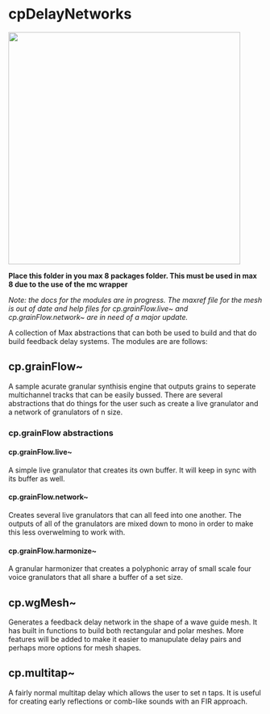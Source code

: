 # cpDelayNetworks
<p align="left">
  <img width="460" height="460" src="https://github.com/composingcap/cpDelayNetworks/blob/master/icon.png">
</p>

<b>Place this folder in you max 8 packages folder.  This must be used in max 8 due to the use of the mc wrapper</b>

<i>Note: the docs for the modules are in progress. The maxref file for the mesh is out of date and help files for cp.grainFlow.live~ and cp.grainFlow.network~ are in need of a major update. </i>

A collection of Max abstractions that can both be used to build and that do build feedback delay systems. The modules are are follows:

## cp.grainFlow~
A sample acurate granular synthisis engine that outputs grains to seperate multichannel tracks that can be easily bussed.  There are several abstractions that do things for the user such as create a live granulator and a network of granulators of n size.
### cp.grainFlow abstractions
#### cp.grainFlow.live~ 
A simple live granulator that creates its own buffer.  It will keep in sync with its buffer as well.

#### cp.grainFlow.network~
Creates several live granulators that can all feed into one another.  The outputs of all of the granulators are mixed down to mono in order to make this less overwelming to work with.

#### cp.grainFlow.harmonize~
A granular harmonizer that creates a polyphonic array of small scale four voice granulators that all share a buffer of a set size. 

## cp.wgMesh~ 
Generates a feedback delay network in the shape of a wave guide mesh. It has built in functions to build both rectangular and polar meshes.  More features will be added to make it easier to manupulate delay pairs and perhaps more options for mesh shapes. 

## cp.multitap~
A fairly normal multitap delay which allows the user to set n taps. It is useful for creating early reflections or comb-like sounds with an FIR approach. 
